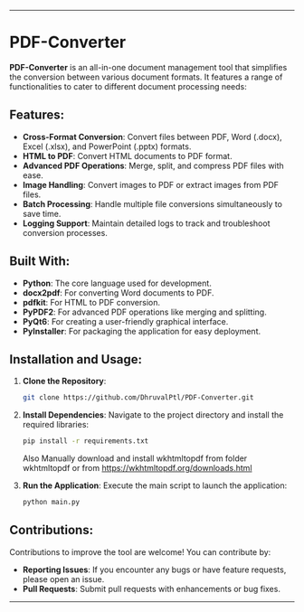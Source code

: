 
---

# PDF-Converter

**PDF-Converter** is an all-in-one document management tool that simplifies the conversion between various document formats. It features a range of functionalities to cater to different document processing needs:

## Features:

- **Cross-Format Conversion**: Convert files between PDF, Word (.docx), Excel (.xlsx), and PowerPoint (.pptx) formats.
- **HTML to PDF**: Convert HTML documents to PDF format.
- **Advanced PDF Operations**: Merge, split, and compress PDF files with ease.
- **Image Handling**: Convert images to PDF or extract images from PDF files.
- **Batch Processing**: Handle multiple file conversions simultaneously to save time.
- **Logging Support**: Maintain detailed logs to track and troubleshoot conversion processes.

## Built With:

- **Python**: The core language used for development.
- **docx2pdf**: For converting Word documents to PDF.
- **pdfkit**: For HTML to PDF conversion.
- **PyPDF2**: For advanced PDF operations like merging and splitting.
- **PyQt6**: For creating a user-friendly graphical interface.
- **PyInstaller**: For packaging the application for easy deployment.

## Installation and Usage:

1. **Clone the Repository**:
   ```bash
   git clone https://github.com/DhruvalPtl/PDF-Converter.git
   ```

2. **Install Dependencies**:
   Navigate to the project directory and install the required libraries:
   ```bash
   pip install -r requirements.txt
   ```
   Also Manually download and install wkhtmltopdf from folder wkhtmltopdf or from https://wkhtmltopdf.org/downloads.html

3. **Run the Application**:
   Execute the main script to launch the application:
   ```bash
   python main.py
   ```

## Contributions:

Contributions to improve the tool are welcome! You can contribute by:

- **Reporting Issues**: If you encounter any bugs or have feature requests, please open an issue.
- **Pull Requests**: Submit pull requests with enhancements or bug fixes.

---
